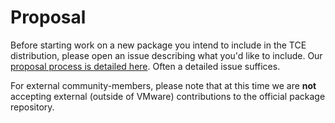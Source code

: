 # Proposal

Before starting work on a new package you intend to include in the TCE
distribution, please open an issue describing what you'd like to include. Our
[proposal process is detailed
here](https://github.com/vmware-tanzu/community-edition/tree/main/docs/designs).
Often a detailed issue suffices.

For external community-members, please note that at this time we are **not**
accepting external (outside of VMware) contributions to the official package
repository.
